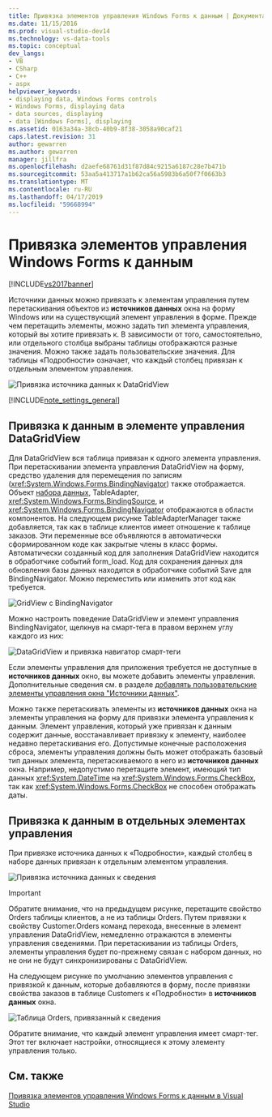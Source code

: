 ```yaml
---
title: Привязка элементов управления Windows Forms к данным | Документация Майкрософт
ms.date: 11/15/2016
ms.prod: visual-studio-dev14
ms.technology: vs-data-tools
ms.topic: conceptual
dev_langs:
- VB
- CSharp
- C++
- aspx
helpviewer_keywords:
- displaying data, Windows Forms controls
- Windows Forms, displaying data
- data sources, displaying
- data [Windows Forms], displaying
ms.assetid: 0163a34a-38cb-40b9-8f38-3058a90caf21
caps.latest.revision: 31
author: gewarren
ms.author: gewarren
manager: jillfra
ms.openlocfilehash: d2aefe68761d31f87d84c9215a6187c28e7b471b
ms.sourcegitcommit: 53aa5a413717a1b62ca56a5983b6a50f7f0663b3
ms.translationtype: MT
ms.contentlocale: ru-RU
ms.lasthandoff: 04/17/2019
ms.locfileid: "59668994"
---
```

# <a name="bind-windows-forms-controls-to-data"></a>Привязка элементов управления Windows Forms к данным
[!INCLUDE[vs2017banner](../includes/vs2017banner.md)]

Источники данных можно привязать к элементам управления путем перетаскивания объектов из **источников данных** окна на форму Windows или на существующий элемент управления в форме. Прежде чем перетащить элементы, можно задать тип элемента управления, который вы хотите привязать к. В зависимости от того, самостоятельно, или отдельного столбца выбраны таблицы отображаются разные значения.  Можно также задать пользовательские значения. Для таблицы «Подробности» означает, что каждый столбец привязан к отдельным элементом управления.  
  
 ![Привязка источника данных к DataGridView](../data-tools/media/raddata-bind-data-source-to-datagridview.png "raddata привязки источника данных DataGridView")  
  
 [!INCLUDE[note_settings_general](../includes/note-settings-general-md.md)]  
  
## <a name="bind-to--data-in-a-datagridview-control"></a>Привязка к данным в элементе управления DataGridView  
 Для DataGridView вся таблица привязан к одного элемента управления. При перетаскивании элемента управления DataGridView на форму, средство удаления для перемещения по записям (<xref:System.Windows.Forms.BindingNavigator>) также отображается. Объект [набора данных](../data-tools/dataset-tools-in-visual-studio.md), TableAdapter, <xref:System.Windows.Forms.BindingSource>, и <xref:System.Windows.Forms.BindingNavigator> отображаются в области компонентов. На следующем рисунке TableAdapterManager также добавляется, так как в таблице клиентов имеет отношение к таблице заказов. Эти переменные все объявляются в автоматически сформированном коде как закрытые члены в класс формы. Автоматически созданный код для заполнения DataGridView находится в обработчике событий form_load. Код для сохранения данных для обновления базы данных находится в обработчике событий Save для BindingNavigator. Можно переместить или изменить этот код как требуется.  
  
 ![GridView с BindingNavigator](../data-tools/media/raddata-gridview-with-bindingnavigator.png "raddata GridView с BindingNavigator")  
  
 Можно настроить поведение DataGridView и элемент управления BindingNavigator, щелкнув на смарт-тега в правом верхнем углу каждого из них:  
  
 ![DataGridView и привязка навигатор смарт-теги](../data-tools/media/raddata-datagridview-and-binding-navigator-smart-tags.png "raddata DataGridView и привязка навигатор смарт-теги")  
  
 Если элементы управления для приложения требуется не доступные в **источников данных** окно, вы можете добавить элементы управления. Дополнительные сведения см. в разделе [добавлять пользовательские элементы управления окна "Источники данных"](../data-tools/add-custom-controls-to-the-data-sources-window.md).  
  
 Можно также перетаскивать элементы из **источников данных** окна на элементы управления на форму для привязки элемента управления к данным. Элемент управления, который уже привязан к данным содержит данные, восстанавливает привязку к элементу, наиболее недавно перетаскивания его. Допустимые конечные расположения сброса, элементы управления должны быть может отображать базовый тип данных элемента, перетаскиваемого в него из **источников данных** окна. Например, недопустимо перетащите элемент, имеющий тип данных <xref:System.DateTime> на <xref:System.Windows.Forms.CheckBox>, так как <xref:System.Windows.Forms.CheckBox> не способен отображать даты.  
  
## <a name="bind-to--data-in-individual-controls"></a>Привязка к данным в отдельных элементах управления  
 При привязке источника данных к «Подробности», каждый столбец в наборе данных привязан к отдельным элементом управления.  
  
 ![Привязка источника данных к сведения](../data-tools/media/raddata-bind-data-source-to-details.png "raddata привязки источника данных сведения")  
  
> [!IMPORTANT]
>  Обратите внимание, что на предыдущем рисунке, перетащите свойство Orders таблицы клиентов, а не из таблицы Orders. Путем привязки к свойству Customer.Orders команд перехода, внесенные в элемент управления DataGridView, немедленно отражаются в элементы управления сведениями. При перетаскивании из таблицы Orders, элементы управления будет по-прежнему связан с набором данных, но не они не будут синхронизированы с DataGridView.  
  
 На следующем рисунке по умолчанию элементов управления с привязкой к данным, которые добавляются в форму, после привязки свойства заказов в таблице Customers к «Подробности» в **источников данных** окна.  
  
 ![Таблица Orders, привязанный к сведения](../data-tools/media/raddata-orders-table-bound-to-details.png "таблицы Orders raddata привязан к сведения")  
  
 Обратите внимание, что каждый элемент управления имеет смарт-тег. Этот тег включает настройки, относящиеся к этому элементу управления только.  
  
## <a name="see-also"></a>См. также  
 [Привязка элементов управления Windows Forms к данным в Visual Studio](../data-tools/bind-windows-forms-controls-to-data-in-visual-studio.md)
